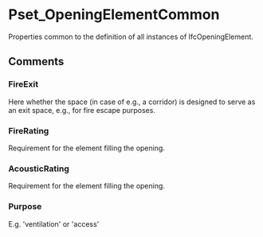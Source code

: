 # Pset_OpeningElementCommon

Properties common to the definition of all instances of IfcOpeningElement.
<!-- end of short definition -->

## Comments

### FireExit

Here whether the space (in case of e.g., a corridor) is designed to serve as an exit space, e.g., for fire escape purposes.

### FireRating

Requirement for the element filling the opening.

### AcousticRating

Requirement for the element filling the opening.

### Purpose

E.g. 'ventilation' or 'access'